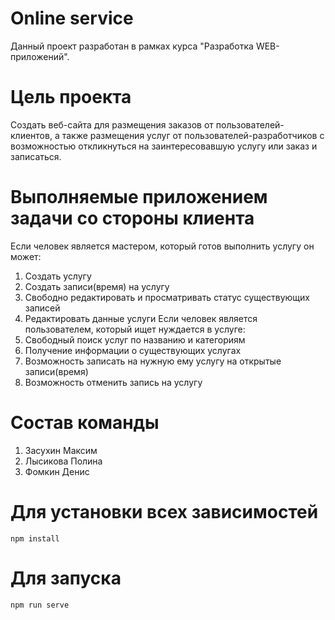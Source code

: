 # Online service
Данный проект разработан в рамках курса "Разработка WEB-приложений". 

# Цель проекта
Создать веб-сайта для размещения заказов от пользователей-клиентов,
а также размещения услуг от пользователей-разработчиков с возможностью
откликнуться на заинтересовавшую услугу или заказ и записаться.

# Выполняемые приложением задачи со стороны клиента
Если человек является мастером, который готов выполнить услугу он может:
1) Создать услугу
2) Создать записи(время) на услугу
3) Свободно редактировать и просматривать статус существующих записей
4) Редактировать данные услуги
Если человек является пользователем, который ищет нуждается в услуге:
1) Свободный поиск услуг по названию и категориям
2) Получение информации о существующих услугах
3) Возможность записать на нужную ему услугу на открытые записи(время)
4) Возможность отменить запись на услугу

# Состав команды
1) Засухин Максим
2) Лысикова Полина
3) Фомкин Денис

# Для установки всех зависимостей
```
npm install
```
# Для запуска
```
npm run serve
```

